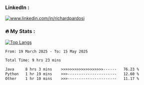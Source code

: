 

<h3>LinkedIn :</h3>
<div id="badges">
  <a href="https://www.linkedin.com/in/richardpardosi/">
    <img src="https://img.shields.io/badge/LinkedIn-blue?style=for-the-badge&logo=linkedin&logoColor=white" alt="www.linkedin.com/in/richardpardosi"/>
  </a>
</div>

### :fire: My Stats :
[![Top Langs](https://github-readme-stats.vercel.app/api/top-langs/?username=RichardPardosi&layout=compact&theme=vision-friendly-dark)](https://github.com/RichardPardosi)



<!--START_SECTION:waka-->

```txt
From: 19 March 2025 - To: 15 May 2025

Total Time: 9 hrs 23 mins

Java     8 hrs 3 mins    >>>>>>>>>>>>>>>>>>>------   76.23 %
Python   1 hr 19 mins    >>>----------------------   12.60 %
Other    1 hr 10 mins    >>>----------------------   11.17 %
```

<!--END_SECTION:waka-->